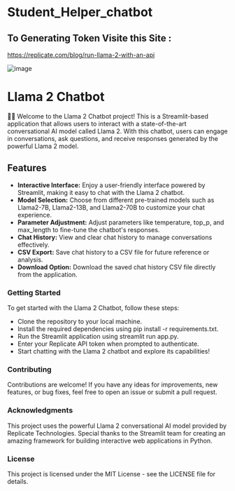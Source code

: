 # Student_Helper_chatbot
## To Generating Token Visite this Site :

https://replicate.com/blog/run-llama-2-with-an-api

![image](https://github.com/gurpreetsingh1111/Student_Helper_chatbot/assets/84591513/51829079-7ca8-4f67-a32a-5294c119707c)




# Llama 2 Chatbot
🦙💬 Welcome to the Llama 2 Chatbot project! This is a Streamlit-based application that allows users to interact with a state-of-the-art conversational AI model called Llama 2. With this chatbot, users can engage in conversations, ask questions, and receive responses generated by the powerful Llama 2 model.

## Features
* **Interactive Interface:** Enjoy a user-friendly interface powered by Streamlit, making it easy to chat with the Llama 2 chatbot.
* **Model Selection:** Choose from different pre-trained models such as Llama2-7B, Llama2-13B, and Llama2-70B to customize your chat experience.
* **Parameter Adjustment:** Adjust parameters like temperature, top_p, and max_length to fine-tune the chatbot's responses.
* **Chat History:**  View and clear chat history to manage conversations effectively.
* **CSV Export:** Save chat history to a CSV file for future reference or analysis.
* **Download Option:** Download the saved chat history CSV file directly from the application.
### Getting Started
To get started with the Llama 2 Chatbot, follow these steps:

* Clone the repository to your local machine.
* Install the required dependencies using pip install -r requirements.txt.
* Run the Streamlit application using streamlit run app.py.
* Enter your Replicate API token when prompted to authenticate.
* Start chatting with the Llama 2 chatbot and explore its capabilities!
### Contributing
Contributions are welcome! If you have any ideas for improvements, new features, or bug fixes, feel free to open an issue or submit a pull request.

### Acknowledgments
This project uses the powerful Llama 2 conversational AI model provided by Replicate Technologies.
Special thanks to the Streamlit team for creating an amazing framework for building interactive web applications in Python.
### License
This project is licensed under the MIT License - see the LICENSE file for details.

